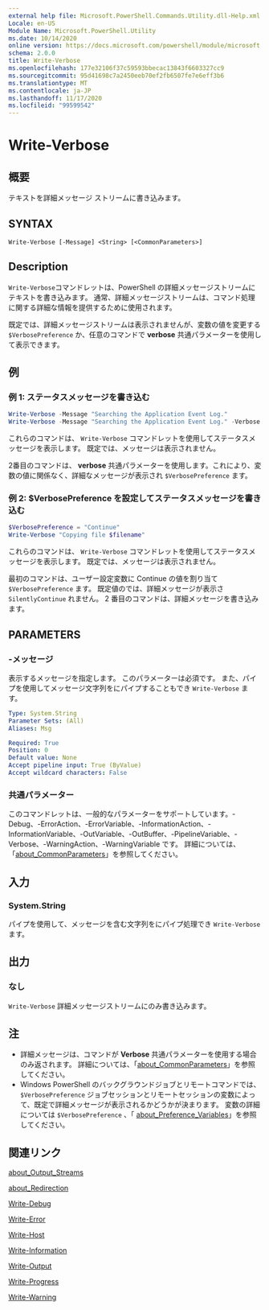 ```yaml
---
external help file: Microsoft.PowerShell.Commands.Utility.dll-Help.xml
Locale: en-US
Module Name: Microsoft.PowerShell.Utility
ms.date: 10/14/2020
online version: https://docs.microsoft.com/powershell/module/microsoft.powershell.utility/write-verbose?view=powershell-7.2&WT.mc_id=ps-gethelp
schema: 2.0.0
title: Write-Verbose
ms.openlocfilehash: 177e32106f37c59593bbecac13843f6603327cc9
ms.sourcegitcommit: 95d41698c7a2450eeb70ef2fb6507fe7e6eff3b6
ms.translationtype: MT
ms.contentlocale: ja-JP
ms.lasthandoff: 11/17/2020
ms.locfileid: "99599542"
---
```

# Write-Verbose

## 概要
テキストを詳細メッセージ ストリームに書き込みます。

## SYNTAX

```
Write-Verbose [-Message] <String> [<CommonParameters>]
```

## Description

`Write-Verbose`コマンドレットは、PowerShell の詳細メッセージストリームにテキストを書き込みます。 通常、詳細メッセージストリームは、コマンド処理に関する詳細な情報を提供するために使用されます。

既定では、詳細メッセージストリームは表示されませんが、変数の値を変更する `$VerbosePreference` か、任意のコマンドで **verbose** 共通パラメーターを使用して表示できます。

## 例

### 例 1: ステータスメッセージを書き込む

```powershell
Write-Verbose -Message "Searching the Application Event Log."
Write-Verbose -Message "Searching the Application Event Log." -Verbose
```

これらのコマンドは、 `Write-Verbose` コマンドレットを使用してステータスメッセージを表示します。 既定では、メッセージは表示されません。

2番目のコマンドは、 **verbose** 共通パラメーターを使用します。これにより、変数の値に関係なく、詳細なメッセージが表示され `$VerbosePreference` ます。

### 例 2: $VerbosePreference を設定してステータスメッセージを書き込む

```powershell
$VerbosePreference = "Continue"
Write-Verbose "Copying file $filename"
```

これらのコマンドは、 `Write-Verbose` コマンドレットを使用してステータスメッセージを表示します。 既定では、メッセージは表示されません。

最初のコマンドは、ユーザー設定変数に Continue の値を割り当て `$VerbosePreference` ます。 既定値のでは、詳細メッセージが表示さ `SilentlyContinue` れません。 2 番目のコマンドは、詳細メッセージを書き込みます。

## PARAMETERS

### -メッセージ

表示するメッセージを指定します。 このパラメーターは必須です。 また、パイプを使用してメッセージ文字列をにパイプすることもでき `Write-Verbose` ます。

```yaml
Type: System.String
Parameter Sets: (All)
Aliases: Msg

Required: True
Position: 0
Default value: None
Accept pipeline input: True (ByValue)
Accept wildcard characters: False
```

### 共通パラメーター

このコマンドレットは、一般的なパラメーターをサポートしています。-Debug、-ErrorAction、-ErrorVariable、-InformationAction、-InformationVariable、-OutVariable、-OutBuffer、-PipelineVariable、-Verbose、-WarningAction、-WarningVariable です。 詳細については、「[about_CommonParameters](../Microsoft.PowerShell.Core/About/about_CommonParameters.md)」を参照してください。

## 入力

### System.String

パイプを使用して、メッセージを含む文字列をにパイプ処理でき `Write-Verbose` ます。

## 出力

### なし

`Write-Verbose` 詳細メッセージストリームにのみ書き込みます。

## 注

- 詳細メッセージは、コマンドが **Verbose** 共通パラメーターを使用する場合のみ返されます。 詳細については、「[about_CommonParameters](https://go.microsoft.com/fwlink/?LinkID=113216)」を参照してください。
- Windows PowerShell のバックグラウンドジョブとリモートコマンドでは、 `$VerbosePreference` ジョブセッションとリモートセッションの変数によって、既定で詳細メッセージが表示されるかどうかが決まります。
  変数の詳細については `$VerbosePreference` 、「 [about_Preference_Variables](../Microsoft.PowerShell.Core/About/about_Preference_Variables.md)」を参照してください。

## 関連リンク

[about_Output_Streams](../Microsoft.PowerShell.Core/About/about_Output_Streams.md)

[about_Redirection](../Microsoft.PowerShell.Core/About/about_Redirection.md)

[Write-Debug](Write-Debug.md)

[Write-Error](Write-Error.md)

[Write-Host](Write-Host.md)

[Write-Information](Write-Information.md)

[Write-Output](Write-Output.md)

[Write-Progress](Write-Progress.md)

[Write-Warning](Write-Warning.md)
